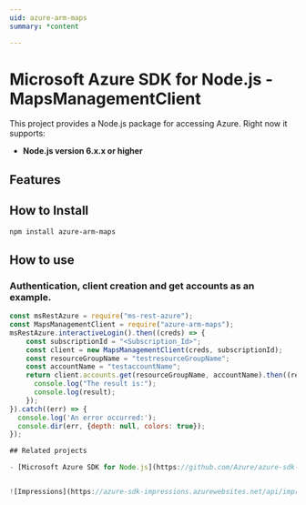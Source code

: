 ```yaml
---
uid: azure-arm-maps
summary: *content

---
```

# Microsoft Azure SDK for Node.js - MapsManagementClient
This project provides a Node.js package for accessing Azure. Right now it supports:
- **Node.js version 6.x.x or higher**

## Features


## How to Install

```bash
npm install azure-arm-maps
```

## How to use

### Authentication, client creation and get accounts as an example.

```javascript
const msRestAzure = require("ms-rest-azure");
const MapsManagementClient = require("azure-arm-maps");
msRestAzure.interactiveLogin().then((creds) => {
    const subscriptionId = "<Subscription_Id>";
    const client = new MapsManagementClient(creds, subscriptionId);
    const resourceGroupName = "testresourceGroupName";
    const accountName = "testaccountName";
    return client.accounts.get(resourceGroupName, accountName).then((result) => {
      console.log("The result is:");
      console.log(result);
    });
}).catch((err) => {
  console.log('An error occurred:');
  console.dir(err, {depth: null, colors: true});
});

## Related projects

- [Microsoft Azure SDK for Node.js](https://github.com/Azure/azure-sdk-for-node)


![Impressions](https://azure-sdk-impressions.azurewebsites.net/api/impressions/azure-sdk-for-node%2Flib%2Fservices%2FmapsManagement%2FREADME.png)
